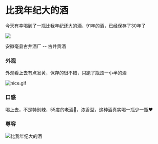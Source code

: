 # 比我年纪大的酒

今天有幸喝到了一瓶比我年纪还大的酒，91年的酒，已经保存了30年了

![](https://fudongdong-statics.oss-cn-beijing.aliyuncs.com/images/20220227/4907eaa1687d495faf3c1d7f9b6fbd8d.png?x-oss-process=image/resize,w_800/quality,q_80)

安徽毫县古井酒厂 -- 古井贡酒


### 外观

外观看上去有点发黄，保存的很不错，只跑了瓶颈一小半的酒

![nice.gif](https://fudongdong-statics.oss-cn-beijing.aliyuncs.com/images/20220227/b8b16d4a4b884884a293f24f2a9bc787.gif?x-oss-process=image/resize,w_800/quality,q_80)

### 口感

喝上去，不是特别辣，55度的老酒🍶，浓香型，这种酒真实喝一瓶少一瓶❤️


### 尊容

![比我年纪大的酒](https://fudongdong-statics.oss-cn-beijing.aliyuncs.com/images/20220227/96600ab4dc7e46448707c3d9deca6e4a.png?x-oss-process=image/resize,w_800/quality,q_80)

